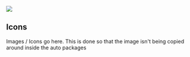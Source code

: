 [![](https://cdn.jsdelivr.net/gh/muddy1/chocolatey-packages@master/icons/skull1.ico)](#)

## Icons

Images / Icons go here. This is done so that the image isn't being copied around inside the auto packages
